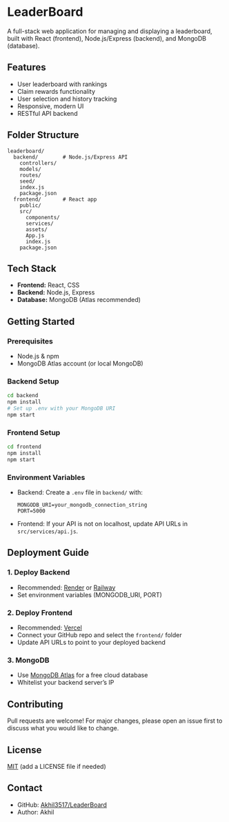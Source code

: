 # LeaderBoard

A full-stack web application for managing and displaying a leaderboard, built with React (frontend), Node.js/Express (backend), and MongoDB (database).

## Features
- User leaderboard with rankings
- Claim rewards functionality
- User selection and history tracking
- Responsive, modern UI
- RESTful API backend

## Folder Structure
```
leaderboard/
  backend/        # Node.js/Express API
    controllers/
    models/
    routes/
    seed/
    index.js
    package.json
  frontend/       # React app
    public/
    src/
      components/
      services/
      assets/
      App.js
      index.js
    package.json
```

## Tech Stack
- **Frontend:** React, CSS
- **Backend:** Node.js, Express
- **Database:** MongoDB (Atlas recommended)

## Getting Started

### Prerequisites
- Node.js & npm
- MongoDB Atlas account (or local MongoDB)

### Backend Setup
```bash
cd backend
npm install
# Set up .env with your MongoDB URI
npm start
```

### Frontend Setup
```bash
cd frontend
npm install
npm start
```

### Environment Variables
- Backend: Create a `.env` file in `backend/` with:
  ```
  MONGODB_URI=your_mongodb_connection_string
  PORT=5000
  ```
- Frontend: If your API is not on localhost, update API URLs in `src/services/api.js`.

## Deployment Guide

### 1. Deploy Backend
- Recommended: [Render](https://render.com/) or [Railway](https://railway.app/)
- Set environment variables (MONGODB_URI, PORT)

### 2. Deploy Frontend
- Recommended: [Vercel](https://vercel.com/)
- Connect your GitHub repo and select the `frontend/` folder
- Update API URLs to point to your deployed backend

### 3. MongoDB
- Use [MongoDB Atlas](https://www.mongodb.com/cloud/atlas) for a free cloud database
- Whitelist your backend server’s IP

## Contributing
Pull requests are welcome! For major changes, please open an issue first to discuss what you would like to change.

## License
[MIT](LICENSE) (add a LICENSE file if needed)

## Contact
- GitHub: [Akhil3517/LeaderBoard](https://github.com/Akhil3517/LeaderBoard.git)
- Author: Akhil 